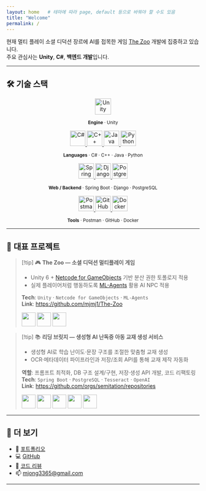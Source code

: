```yaml
---
layout: home   # 테마에 따라 page, default 등으로 바꿔야 할 수도 있음
title: "Welcome"
permalink: /
---
```


현재 멀티 플레이 소셜 디덕션 장르에 AI를 접목한 게임 [The Zoo](https://github.com/mjmj1/The-Zoo) 개발에 집중하고 있습니다.  
주요 관심사는 **Unity**, **C#**, **백엔드 개발**입니다.

---

## 🛠 기술 스택

<!-- Engine -->
<p align="center">
  <a href="https://unity.com" target="_blank" rel="noopener">
    <img src="https://cdn.jsdelivr.net/gh/devicons/devicon/icons/unity/unity-original.svg" alt="Unity" title="Unity" width="42" height="42" class="icon-invert"/>
  </a>
</p>
<p align="center"><sub><b>Engine</b> · Unity</sub></p>

<!-- Languages -->
<p align="center" style="margin-top:8px;">
  <a href="https://learn.microsoft.com/dotnet/csharp/" target="_blank" rel="noopener">
    <img src="https://cdn.jsdelivr.net/gh/devicons/devicon/icons/csharp/csharp-original.svg" alt="C#" title="C#" width="40" height="40"/>
  </a>
  <a href="https://isocpp.org" target="_blank" rel="noopener">
    <img src="https://cdn.jsdelivr.net/gh/devicons/devicon/icons/cplusplus/cplusplus-original.svg" alt="C++" title="C++" width="40" height="40"/>
  </a>
  <a href="https://www.java.com" target="_blank" rel="noopener">
    <img src="https://cdn.jsdelivr.net/gh/devicons/devicon/icons/java/java-original.svg" alt="Java" title="Java" width="40" height="40"/>
  </a>
  <a href="https://www.python.org" target="_blank" rel="noopener">
    <img src="https://cdn.jsdelivr.net/gh/devicons/devicon/icons/python/python-original.svg" alt="Python" title="Python" width="40" height="40"/>
  </a>
</p>
<p align="center"><sub><b>Languages</b> · C# · C++ · Java · Python</sub></p>

<!-- Web/Backend -->
<p align="center" style="margin-top:8px;">
  <a href="https://spring.io/projects/spring-boot" target="_blank" rel="noopener">
    <img src="https://cdn.jsdelivr.net/gh/devicons/devicon/icons/spring/spring-original.svg" alt="Spring Boot" title="Spring Boot" width="40" height="40"/>
  </a>
  <a href="https://www.djangoproject.com/" target="_blank" rel="noopener">
    <img src="https://cdn.jsdelivr.net/gh/devicons/devicon/icons/django/django-plain.svg" alt="Django" title="Django" width="40" height="40"/>
  </a>
  <a href="https://www.postgresql.org" target="_blank" rel="noopener">
    <img src="https://cdn.jsdelivr.net/gh/devicons/devicon/icons/postgresql/postgresql-original.svg" alt="PostgreSQL" title="PostgreSQL" width="40" height="40"/>
  </a>
</p>
<p align="center"><sub><b>Web / Backend</b> · Spring Boot · Django · PostgreSQL</sub></p>

<!-- Tools -->
<p align="center" style="margin-top:8px;">
  <a href="https://www.postman.com" target="_blank" rel="noopener">
    <img src="https://cdn.jsdelivr.net/gh/devicons/devicon/icons/postman/postman-original.svg" alt="Postman" title="Postman" width="40" height="40"/>
  </a>
  <a href="https://github.com" target="_blank" rel="noopener">
    <img src="https://cdn.jsdelivr.net/gh/devicons/devicon/icons/github/github-original.svg" alt="GitHub" title="GitHub" width="40" height="40" class="icon-invert"/>
  </a>
  <a href="https://www.docker.com" target="_blank" rel="noopener">
    <img src="https://cdn.jsdelivr.net/gh/devicons/devicon/icons/docker/docker-original.svg" alt="Docker" title="Docker" width="40" height="40"/>
  </a>
</p>
<p align="center"><sub><b>Tools</b> · Postman · GitHub · Docker</sub></p>

---

## 🚀 대표 프로젝트

> [!tip] 🎮 **The Zoo — 소셜 디덕션 멀티플레이 게임**  
> - Unity 6 + [Netcode for GameObjects](https://docs.unity3d.com/Manual/multiplayer.html) 기반 분산 권한 토폴로지 적용  
> - 실제 플레이어처럼 행동하도록 [ML-Agents](https://github.com/Unity-Technologies/ml-agents) 활용 AI NPC 적용  
>
> **Tech**: `Unity` · `Netcode for GameObjects` · `ML-Agents`  
> **Link**: https://github.com/mjmj1/The-Zoo  
>
> <p align="left">
>   <img src="https://cdn.jsdelivr.net/gh/devicons/devicon/icons/unity/unity-original.svg" width="36" height="36" class="icon-invert"/>
>   <img src="https://cdn.jsdelivr.net/gh/devicons/devicon/icons/csharp/csharp-original.svg" width="36" height="36"/>
>   <img src="https://cdn.jsdelivr.net/gh/devicons/devicon/icons/pytorch/pytorch-original.svg" width="36" height="36"/>
> </p>

> [!tip] 📚 **리딩 브릿지 — 생성형 AI 난독증 아동 교재 생성 서비스**  
> - 생성형 AI로 학습 난이도·문장 구조를 조절한 맞춤형 교재 생성  
> - OCR·메타데이터 파이프라인과 저장/조회 API를 통해 교재 제작 자동화  
>
> **역할**: 프롬프트 최적화, DB 구조 설계/구현, 저장·생성 API 개발, 코드 리팩토링  
> **Tech**: `Spring Boot` · `PostgreSQL` · `Tesseract` · `OpenAI`  
> **Link**: https://github.com/orgs/semitation/repositories  
>
> <p align="left">
>   <img src="https://cdn.jsdelivr.net/gh/devicons/devicon/icons/java/java-original.svg" width="36" height="36"/>
>   <img src="https://cdn.jsdelivr.net/gh/devicons/devicon/icons/spring/spring-original.svg" width="36" height="36"/>
>   <img src="https://cdn.jsdelivr.net/gh/devicons/devicon/icons/postgresql/postgresql-original.svg" width="36" height="36"/>
>   <img src="https://cdn.simpleicons.org/openai/412991" width="36" height="36"/>
>   <img src="https://cdn.jsdelivr.net/gh/devicons/devicon/icons/github/github-original.svg" width="36" height="36" class="icon-invert"/>
> </p>

---

## 📎 더 보기
- 📂 [포트폴리오](Portfolio.md)  
- 💻 [GitHub](https://github.com/mjmj1)  
- 📝 [코드 리뷰](./review/)  
- 📫 mjong3365@gmail.com

---

<!-- 다크모드 대응: 검은색 로고를 흰색으로 반전 -->
<style>
  html[data-theme="dark"] img.icon-invert {
    filter: invert(1) hue-rotate(180deg) brightness(1.1) contrast(1.05);
  }
</style>

